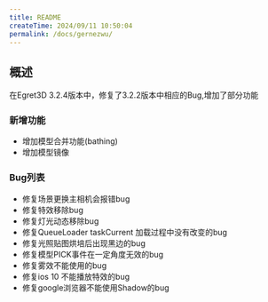 ```yaml
---
title: README
createTime: 2024/09/11 10:50:04
permalink: /docs/gernezwu/
---
```

## 概述
在Egret3D 3.2.4版本中，修复了3.2.2版本中相应的Bug,增加了部分功能

### 新增功能

* 增加模型合并功能(bathing)
* 增加模型镜像

### Bug列表

* 修复场景更换主相机会报错bug
* 修复特效移除bug
* 修复灯光动态移除bug
* 修复QueueLoader taskCurrent 加载过程中没有改变的bug
* 修复光照贴图烘培后出现黑边的bug
* 修复模型PICK事件在一定角度无效的bug
* 修复雾效不能使用的bug
* 修复ios 10 不能播放特效的bug
* 修复google浏览器不能使用Shadow的bug
